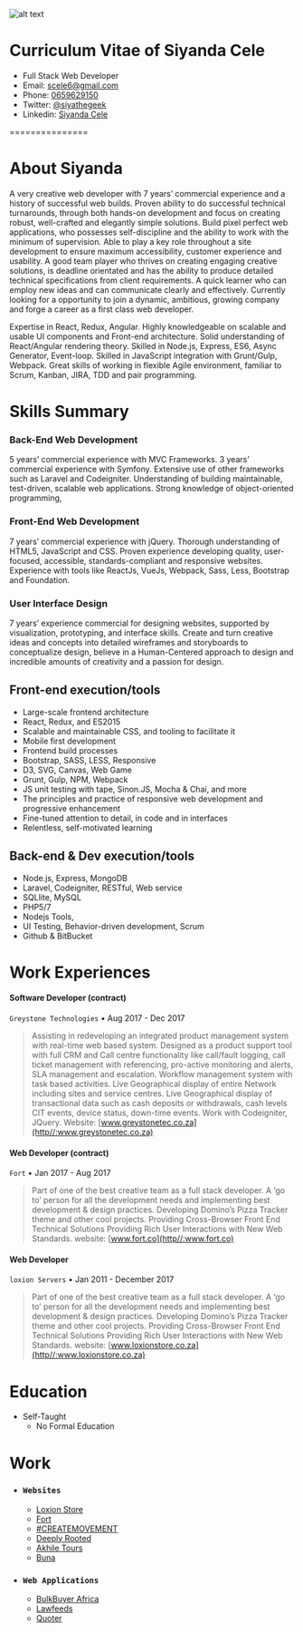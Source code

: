 ![alt text](https://github.com/siyandacele/Siyanda-Cele-cv/blob/master/204A1725.JPG?raw=true "Siyanda C")

# Curriculum Vitae of Siyanda Cele

* Full Stack Web Developer
* Email: [scele6@gmail.com](scele6@gmail.com)
* Phone: [0659629150](0659629150)
* Twitter: [@siyathegeek ](https://www.twitter.com/siyathegeek)
* Linkedin: [Siyanda Cele](https://www.linkedin.com/in/siyanda-cele-24a0a42a/)

===============

# About Siyanda 
A very creative web developer with 7 years’ commercial experience 
and a history of successful web builds. Proven ability to do successful 
technical turnarounds, through both hands-on development and focus on 
creating robust, well-crafted and elegantly simple solutions. Build pixel 
perfect web applications, who possesses self-discipline and the ability to 
work with the minimum of supervision. Able to play a key role throughout a 
site development to ensure maximum accessibility, customer experience and 
usability. A good team player who thrives on creating engaging creative 
solutions, is deadline orientated and has the ability to produce detailed 
technical specifications from client requirements. A quick learner who can 
employ new ideas and can communicate clearly and effectively. Currently 
looking for a opportunity to join a dynamic, ambitious, growing company 
and forge a career as a first class web developer.

Expertise in React, Redux, Angular. Highly knowledgeable on scalable and 
usable UI components and Front-end architecture. Solid understanding of 
React/Angular rendering theory. Skilled in Node.js, Express, ES6, Async Generator, Event-loop.
Skilled in JavaScript integration with Grunt/Gulp, Webpack. Great skills 
of working in flexible Agile environment, familiar to Scrum, Kanban, JIRA, TDD and pair programming.

# Skills Summary
### Back-End Web Development
5 years’ commercial experience with MVC Frameworks. 3 years’ commercial experience with Symfony. 
Extensive use of other frameworks such as Laravel and Codeigniter. Understanding of building maintainable, 
test-driven, scalable web applications. Strong knowledge of object-oriented programming,

### Front-End Web Development
7 years’ commercial experience with jQuery. Thorough understanding of HTML5, JavaScript and CSS. 
Proven experience developing quality, user-focused, accessible, standards-compliant and responsive websites. 
Experience with tools like ReactJs, VueJs, Webpack, Sass, Less, Bootstrap and Foundation.

### User Interface Design
7 years’ experience commercial for designing websites, supported by visualization, prototyping, and interface skills. 
Create and turn creative ideas and concepts into detailed wireframes and storyboards to conceptualize design, 
believe in a Human-Centered approach to design and incredible amounts of creativity and a passion for design.

## Front-end execution/tools
  * Large-scale frontend architecture
  * React, Redux, and ES2015
  * Scalable and maintainable CSS, and tooling to facilitate it
  * Mobile first development
  * Frontend build processes
  * Bootstrap, SASS, LESS, Responsive
  * D3, SVG, Canvas, Web Game
  * Grunt, Gulp, NPM, Webpack
  * JS unit testing with tape, Sinon.JS, Mocha & Chai, and more
  * The principles and practice of responsive web development and progressive enhancement
  * Fine-tuned attention to detail, in code and in interfaces
  * Relentless, self-motivated learning
  
## Back-end & Dev execution/tools
  * Node.js, Express, MongoDB
  * Laravel, Codeigniter, RESTful, Web service
  * SQLlite, MySQL
  * PHP5/7
  * Nodejs Tools,
  * UI Testing, Behavior-driven development, Scrum
  * Github & BitBucket

# Work Experiences

#### Software Developer (contract)
`Greystone Technologies` • Aug 2017 - Dec 2017 
> Assisting in redeveloping an integrated product management system with real-time web based system. 
  Designed as a product support tool with full CRM and Call centre functionality like call/fault logging, 
  call ticket management with referencing, pro-active monitoring and alerts, SLA management and escalation. 
  Workflow management system with task based activities. Live Geographical display of entire Network 
  including sites and service centres. Live Geographical display of transactional data such as cash deposits
  or withdrawals, cash levels CIT events, device status, down-time events. Work with Codeigniter, JQuery.
Website: [www.greystonetec.co.za](http//:www.greystonetec.co.za)

#### Web Developer (contract)
`Fort` • Jan 2017 - Aug 2017

> Part of one of the best creative team as a full stack
developer. A ‘go to’ person for all the development needs and implementing best development & design practices. Developing Domino’s Pizza Tracker theme and other cool projects. Providing Cross-Browser Front End Technical Solutions Providing Rich User Interactions with New Web Standards.
website: [www.fort.co](http//:www.fort.co)

#### Web Developer
`loxion Servers` • Jan 2011 - December 2017

> Part of one of the best creative team as a full stack
developer. A ‘go to’ person for all the development needs and implementing best development & design practices. Developing Domino’s Pizza Tracker theme and other cool projects. Providing Cross-Browser Front End Technical Solutions Providing Rich User Interactions with New Web Standards.
website: [www.loxionstore.co.za](http//:www.loxionstore.co.za)

# Education

* Self-Taught 
	* No Formal Education
  
# Work

* ### `Websites`
	* [Loxion Store](http://www.loxionstore.co.za) 
	* [Fort](http://www.fort.co)
	* [#CREATEMOVEMENT](http://fort.co/createmovement/)
	* [Deeply Rooted](http://www.deeplyrootedgardens.co.za)
 	* [Akhile Tours](http://akhiletours.co.za/) 
  * [Buna](http://buna.co.za/)
  
* ### `Web Applications`
	* [BulkBuyer Africa](http://www.bulkbuyerafrica.com/) 
	* [Lawfeeds](http://www.lawfeeds.co.za/) 
	* [Quoter](http://www.quoter.co.za/) 
  
  
